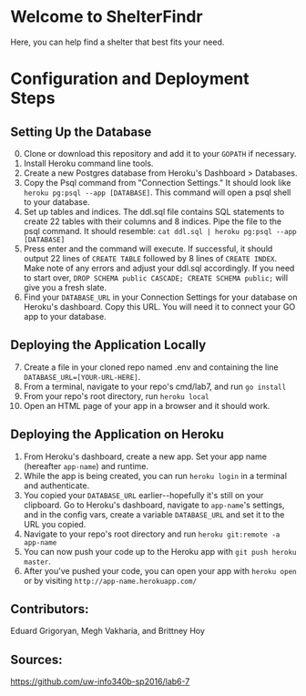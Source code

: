 # Welcome to ShelterFindr
Here, you can help find a shelter that best fits your need.

# Configuration and Deployment Steps
## Setting Up the Database
0. Clone or download this repository and add it to your `GOPATH` if necessary.
1. Install Heroku command line tools.
2. Create a new Postgres database from Heroku's Dashboard > Databases.
3. Copy the Psql command from "Connection Settings." It should look like `heroku pg:psql --app [DATABASE]`. This command will open a psql shell to your database.
4. Set up tables and indices. The ddl.sql file contains SQL statements to create 22 tables with their columns and 8 indices. Pipe the file to the psql command. It should resemble: `cat ddl.sql | heroku pg:psql --app [DATABASE]`
5. Press enter and the command will execute. If successful, it should output 22 lines of `CREATE TABLE` followed by 8 lines of `CREATE INDEX`. Make note of any errors and adjust your ddl.sql accordingly. If you need to start over, `DROP SCHEMA public CASCADE;
CREATE SCHEMA public;` will give you a fresh slate.
6. Find your `DATABASE_URL` in your Connection Settings for your database on Heroku's dashboard. Copy this URL. You will need it to connect your GO app to your database.

## Deploying the Application Locally
7. Create a file in your cloned repo named .env and containing the line `DATABASE_URL=[YOUR-URL-HERE]`.
8. From a terminal, navigate to your repo's cmd/lab7, and run `go install`
9. From your repo's root directory, run `heroku local`
10. Open an HTML page of your app in a browser and it should work.

## Deploying the Application on Heroku
1. From Heroku's dashboard, create a new app. Set your app name (hereafter `app-name`) and runtime.
2. While the app is being created, you can run `heroku login` in a terminal and authenticate.
3. You copied your `DATABASE_URL` earlier--hopefully it's still on your clipboard. Go to Heroku's dashboard, navigate to `app-name`'s settings, and in the config vars, create a variable `DATABASE_URL` and set it to the URL you copied.
4. Navigate to your repo's root directory and run `heroku git:remote -a app-name`
5. You can now push your code up to the Heroku app with `git push heroku master`.
6. After you've pushed your code, you can open your app with `heroku open` or by visiting `http://app-name.herokuapp.com/`

## Contributors:
Eduard Grigoryan, Megh Vakharia, and Brittney Hoy

## Sources:
https://github.com/uw-info340b-sp2016/lab6-7